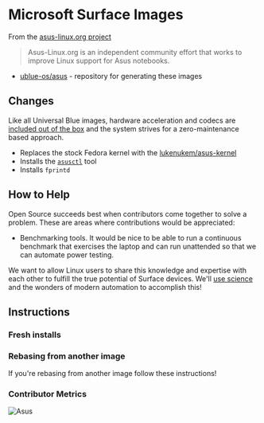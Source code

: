 # Microsoft Surface Images

From the [asus-linux.org project](https://asus-linux.org/)

> Asus-Linux.org is an independent community effort that works to improve Linux support for Asus notebooks.

- [ublue-os/asus](https://github.com/ublue-os/asus) - repository for generating these images

## Changes

Like all Universal Blue images, hardware acceleration and codecs are [included out of the box](/guide/codecs) and the system strives for a zero-maintenance based approach.

- Replaces the stock Fedora kernel with the [lukenukem/asus-kernel](https://copr.fedorainfracloud.org/coprs/lukenukem/asus-kernel/)
- Installs the [`asusctl`](https://asus-linux.org/asusctl/) tool
- Installs `fprintd`

## How to Help

Open Source succeeds best when contributors come together to solve a problem. These are areas where contributions would be appreciated:

- Benchmarking tools. It would be nice to be able to run a continuous benchmark that exercises the laptop and can run unattended so that we can automate power testing.

We want to allow Linux users to share this knowledge and expertise with each other to fulfill the true potential of Surface devices. We'll [use science](https://www.youtube.com/watch?v=BABM3EUo990) and the wonders of modern automation to accomplish this!

## Instructions

### Fresh installs


### Rebasing from another image

If you're rebasing from another image follow these instructions!

### Contributor Metrics

![Asus](https://repobeats.axiom.co/api/embed/143fe83d745d0c4d9d5b8d0cd6066bf3b77f8a27.svg "Repobeats analytics image")
